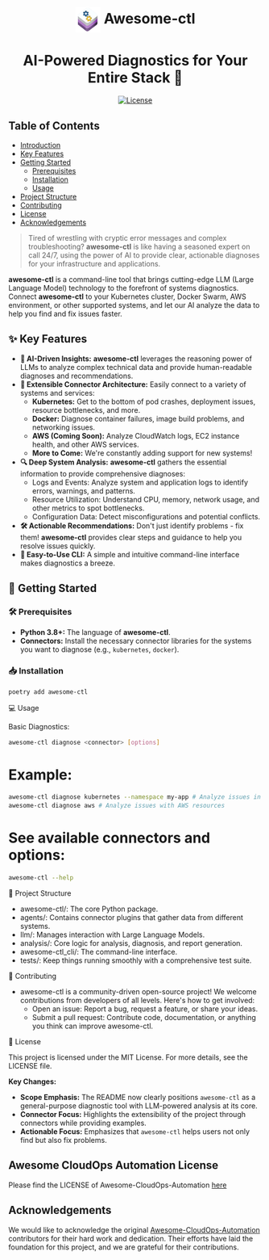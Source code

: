 <h1 style="text-align: center;">
<img src="https://github.com/j-raghavan/awesome-ctl/blob/master/assets/awesome-ctl.png" alt="Awesome Ctl" width="50" height="50" style="vertical-align: middle;">  Awesome-ctl </>
</h1>


<center>
<h1>AI-Powered Diagnostics for Your Entire Stack 🧠 </h1>
</center>
<center>

[![License](https://img.shields.io/badge/License-MIT-blue.svg)](LICENSE)

</center>


## Table of Contents

- [Introduction](#introduction)
- [Key Features](#key-features)
- [Getting Started](#getting-started)
    - [Prerequisites](#prerequisites)
    - [Installation](#installation)
    - [Usage](#usage)
- [Project Structure](#project-structure)
- [Contributing](#contributing)
- [License](#license)
- [Acknowledgements](#acknowledgements)




> Tired of wrestling with cryptic error messages and complex troubleshooting? **awesome-ctl** is like having a seasoned expert on call 24/7, using the power of AI to provide clear, actionable diagnoses for your infrastructure and applications.

**awesome-ctl** is a command-line tool that brings cutting-edge LLM (Large Language Model) technology to the forefront of systems diagnostics.  Connect **awesome-ctl** to your Kubernetes cluster, Docker Swarm, AWS environment, or other supported systems, and let our AI analyze the data to help you find and fix issues faster.

## ✨  Key Features

* **🧠  AI-Driven Insights:**  **awesome-ctl** leverages the reasoning power of LLMs to analyze complex technical data and provide human-readable diagnoses and recommendations.
* **🔌 Extensible Connector Architecture:**  Easily connect to a variety of systems and services:
    - **Kubernetes:** Get to the bottom of pod crashes, deployment issues, resource bottlenecks, and more.
    - **Docker:** Diagnose container failures, image build problems, and networking issues.
    - **AWS (Coming Soon):**  Analyze CloudWatch logs, EC2 instance health, and other AWS services.
    - **More to Come:**  We're constantly adding support for new systems!
* **🔍  Deep System Analysis:**  **awesome-ctl** gathers the essential information to provide comprehensive diagnoses:
    - Logs and Events:  Analyze system and application logs to identify errors, warnings, and patterns.
    - Resource Utilization: Understand CPU, memory, network usage, and other metrics to spot bottlenecks.
    - Configuration Data:  Detect misconfigurations and potential conflicts.
* **🛠 Actionable Recommendations:**  Don't just identify problems - fix them! **awesome-ctl** provides clear steps and guidance to help you resolve issues quickly.
* **🤖 Easy-to-Use CLI:**  A simple and intuitive command-line interface makes diagnostics a breeze.

## 🚀 Getting Started

### 🛠 Prerequisites

* **Python 3.8+:**  The language of **awesome-ctl**.
* **Connectors:** Install the necessary connector libraries for the systems you want to diagnose (e.g., `kubernetes`, `docker`).

### 📥 Installation

```bash
poetry add awesome-ctl
```

💻 Usage

Basic Diagnostics:
```bash
awesome-ctl diagnose <connector> [options]
```

# Example:
```bash
awesome-ctl diagnose kubernetes --namespace my-app # Analyze issues in the "my-app" namespace
awesome-ctl diagnose aws # Analyze issues with AWS resources
```

# See available connectors and options:
```sh
awesome-ctl --help
```

📂 Project Structure

- awesome-ctl/: The core Python package.
- agents/: Contains connector plugins that gather data from different systems.
- llm/: Manages interaction with Large Language Models.
- analysis/: Core logic for analysis, diagnosis, and report generation.
- awesome-ctl_cli/: The command-line interface.
- tests/: Keep things running smoothly with a comprehensive test suite.


🙌 Contributing

- awesome-ctl is a community-driven open-source project! We welcome contributions from developers of all levels. Here's how to get involved:
  - Open an issue: Report a bug, request a feature, or share your ideas.
  - Submit a pull request: Contribute code, documentation, or anything you think can improve awesome-ctl.



📄 License

This project is licensed under the MIT License. For more details, see the LICENSE file.

**Key Changes:**

- **Scope Emphasis:**  The README now clearly positions `awesome-ctl` as a general-purpose diagnostic tool with LLM-powered analysis at its core.
- **Connector Focus:** Highlights the extensibility of the project through connectors while providing examples.
- **Actionable Focus:** Emphasizes that `awesome-ctl` helps users not only find but also fix problems.

## Awesome CloudOps Automation License

Please find the LICENSE of Awesome-CloudOps-Automation [here](https://github.com/unskript/Awesome-CloudOps-Automation/blob/master/License)

## Acknowledgements
We would like to acknowledge the original [Awesome-CloudOps-Automation](https://github.com/unskript/Awesome-CloudOps-Automation) contributors for their hard work and dedication. Their efforts have laid the foundation for this project, and we are grateful for their contributions.